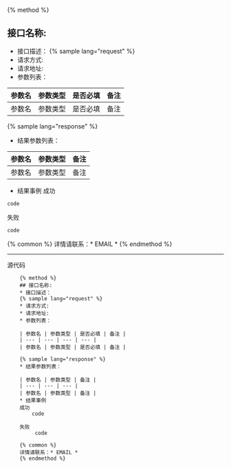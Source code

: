 {% method %}
## 接口名称:
* 接口描述：
{% sample lang="request" %}
* 请求方式:
* 请求地址:
* 参数列表：

| 参数名 | 参数类型 | 是否必填 | 备注 |
| --- | --- | --- | --- |
| 参数名 | 参数类型 | 是否必填 | 备注 |

{% sample lang="response" %}
* 结果参数列表：

| 参数名 | 参数类型 | 备注 |
| --- | --- | --- |
| 参数名 | 参数类型 | 备注 |
* 结果事例
成功 
```
code
```
失败
```
code
```
{% common %}
详情请联系：* EMAIL *
{% endmethod %}

------
源代码
```
    {% method %}
    ## 接口名称:
    * 接口描述：
    {% sample lang="request" %}
    * 请求方式:
    * 请求地址:
    * 参数列表：
    
    | 参数名 | 参数类型 | 是否必填 | 备注 |
    | --- | --- | --- | --- |
    | 参数名 | 参数类型 | 是否必填 | 备注 |
    
    {% sample lang="response" %}
    * 结果参数列表：
    
    | 参数名 | 参数类型 | 备注 |
    | --- | --- | --- |
    | 参数名 | 参数类型 | 备注 |
    * 结果事例
    成功
        code   
        
    失败
         code
 
    {% common %}
    详情请联系：* EMAIL *
    {% endmethod %}
```
